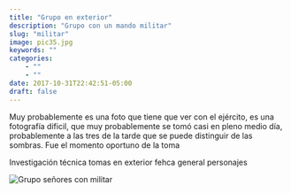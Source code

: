 ```yaml
---
title: "Grupo en exterior"
description: "Grupo con un mando militar"
slug: "militar"
image: pic35.jpg
keywords: ""
categories: 
    - ""
    - ""
date: 2017-10-31T22:42:51-05:00
draft: false
---
```

Muy probablemente es una foto que tiene que ver con el ejército, es una fotografía dificil, que muy probablemente se tomó casi en pleno medio día, probablemente a las tres de la tarde que se puede distinguir de las sombras. Fue el momento oportuno de la toma 

Investigación técnica tomas en exterior fehca general personajes

![Grupo señores con militar](https://claudiaguerreros.github.io/juliososa/img/pic35.jpg)
